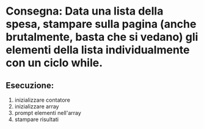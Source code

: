 Consegna:
Data una lista della spesa, stampare sulla pagina (anche brutalmente, basta che si vedano) gli elementi della lista individualmente con un ciclo while.
===
## Esecuzione:
1. inizializzare contatore
2. inizializzare array
3. prompt elementi nell'array
4. stampare risultati